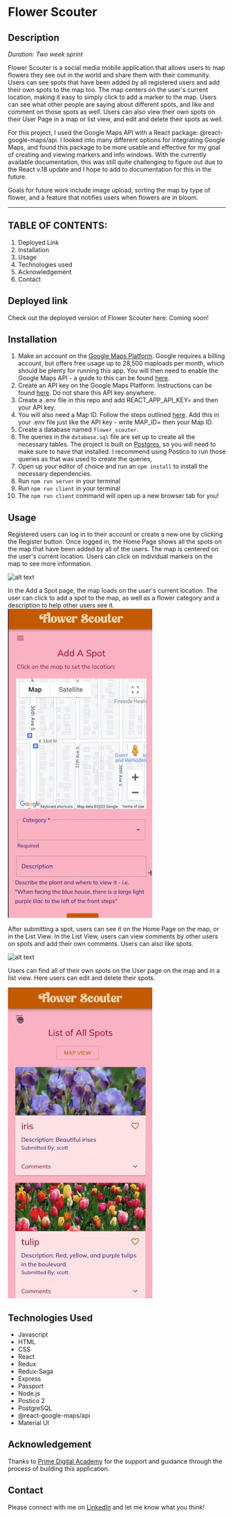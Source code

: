 
# Flower Scouter

## Description

_Duration: Two week sprint_

Flower Scouter is a social media mobile application that allows users to map flowers they see out in the world and share them with their community. Users can see spots that have been added by all registered users and add their own spots to the map too. The map centers on the user's current location, making it easy to simply click to add a marker to the map. Users can see what other people are saying about different spots, and like and comment on those spots as well. Users can also view their own spots on their User Page in a map or list view, and edit and delete their spots as well. 

For this project, I used the Google Maps API with a React package: @react-google-maps/api. I looked into many different options for integrating Google Maps, and found this package to be more usable and effective for my goal of creating and viewing markers and info windows. With the currently available documentation, this was still quite challenging to figure out due to the React v.18 update and I hope to add to documentation for this in the future. 

Goals for future work include image upload, sorting the map by type of flower, and a feature that notifies users when flowers are in bloom. 


---
## **TABLE OF CONTENTS:**
1. Deployed Link
1. Installation
1. Usage
1. Technologies used
1. Acknowledgement
1. Contact

## Deployed link
Check out the deployed version of Flower Scouter here: Coming soon!

## Installation
1. Make an account on the [Google Maps Platform](https://developers.google.com/maps). Google requires a billing account, but offers free usage up to 28,500 maploads per month, which should be plenty for running this app. You will then need to enable the Google Maps API - a guide to this can be found [here](https://support.google.com/googleapi/answer/6158841?hl=en).
2. Create an API key on the Google Maps Platform. Instructions can be found [here](https://support.google.com/googleapi/answer/6158862?hl=en&ref_topic=7013279). Do not share this API key anywhere. 
3. Create a .env file in this repo and add REACT_APP_API_KEY= and then your API key. 
4. You will also need a Map ID. Follow the steps outlined [here](https://developers.google.com/maps/documentation/get-map-id). Add this in your .env file just like the API key - write MAP_ID= then your Map ID.
5. Create a database named `flower_scouter`.
6. The queries in the `database.sql` file are set up to create all the necessary tables. The project is built on [Postgres](https://www.postgresql.org/download/), so you will need to make sure to have that installed. I recommend using Postico to run those queries as that was used to create the queries, 
7. Open up your editor of choice and run an `npm install` to install the necessary dependencies.
8. Run `npm run server` in your terminal
9. Run `npm run client` in your terminal
10. The `npm run client` command will open up a new browser tab for you!


## Usage
Registered users can log in to their account or create a new one by clicking the Register button. Once logged in, the Home Page shows all the spots on the map that have been added by all of the users. The map is centered on the user's current location. Users can click on individual markers on the map to see more information. 

![alt text](/public/images/MainMap.gif)


In the Add a Spot page, the map loads on the user's current location. The user can click to add a spot to the map, as well as a flower category and a description to help other users see it. 
![alt text](/public/images/AddSpot.gif)

After submitting a spot, users can see it on the Home Page on the map, or in the List View. In the List View, users can view comments by other users on spots and add their own comments. Users can also like spots. 

![alt text](/public/images/ListView.gif)

Users can find all of their own spots on the User page on the map and in a list view. Here users can edit and delete their spots. 

![alt text](/public/images/UserPage.gif)


## Technologies Used
* Javascript 
* HTML
* CSS
* React
* Redux
* Redux-Saga
* Express
* Passport 
* Node.js
* Postico 2
* PostgreSQL
* @react-google-maps/api
* Material UI 

## Acknowledgement
Thanks to [Prime Digital Academy](www.primeacademy.io) for the support and guidance through the process of building this application.

## Contact
Please connect with me on [LinkedIn](https://www.linkedin.com/in/andrearlove/) and let me know what you think! 

